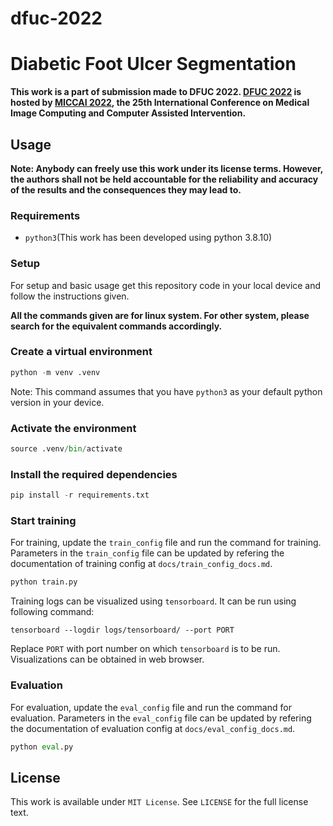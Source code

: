 # **dfuc-2022**

# **Diabetic Foot Ulcer Segmentation**

**This work is a part of submission made to DFUC 2022. [DFUC 2022](https://dfuc2022.grand-challenge.org/DFUC2022) is hosted by [MICCAI 2022](https://conferences.miccai.org/2022/en), the 25th International Conference on Medical Image Computing and Computer Assisted Intervention.**

## **Usage**

**Note: Anybody can freely use this work under its license terms. However, the authors shall not be held accountable for the reliability and accuracy of the results and the consequences they may lead to.**

### **Requirements**
+ `python3`(This work has been developed using python 3.8.10)

### **Setup**

For setup and basic usage get this repository code in your local device and follow the instructions given.

**All the commands given are for linux system. For other system, please search for the equivalent commands accordingly.**

### **Create a virtual environment**

```python
python -m venv .venv
```
Note: This command assumes that you have `python3` as your default python version in your device.

### **Activate the environment**

```python
source .venv/bin/activate
```

### **Install the required dependencies**

```python
pip install -r requirements.txt
```

### **Start training**

For training, update the `train_config` file and run the command for training. Parameters in the `train_config` file can be updated by refering the documentation of training config at `docs/train_config_docs.md`.

```python
python train.py
```

Training logs can be visualized using `tensorboard`. It can be run using following command:

```
tensorboard --logdir logs/tensorboard/ --port PORT
```

Replace `PORT` with port number on which `tensorboard` is to be run. Visualizations can be obtained in web browser.

### **Evaluation**

For evaluation, update the `eval_config` file and run the command for evaluation. Parameters in the `eval_config` file can be updated by refering the documentation of evaluation config at `docs/eval_config_docs.md`.

```python
python eval.py
```

## **License**
This work is available under `MIT License`. See `LICENSE` for the full license text.
